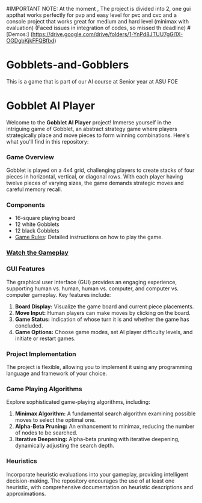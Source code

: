 #IMPORTANT NOTE:
At the moment , The project is divided into 2, one gui appthat works perfectly for pvp and easy level for pvc and cvc  and a console project that works great for medium and hard level (minimax with evaluation)
(Faced issues in integration of codes, so missed th deadline)
#[Demos:] (https://drive.google.com/drive/folders/1-YnPd8JTUU7gGl1X-OGDgbKjkFFQBfbd)
# Gobblets-and-Gobblers
This is a game that is part of our AI course at Senior year at ASU FOE 
# Gobblet AI Player

Welcome to the **Gobblet AI Player** project! Immerse yourself in the intriguing game of Gobblet, an abstract strategy game where players strategically place and move pieces to form winning combinations. Here's what you'll find in this repository:

### Game Overview
Gobblet is played on a 4x4 grid, challenging players to create stacks of four pieces in horizontal, vertical, or diagonal rows. With each player having twelve pieces of varying sizes, the game demands strategic moves and careful memory recall.

### Components
- 16-square playing board
- 12 white Gobblets
- 12 black Gobblets
- [Game Rules](https://www.boardspace.net/gobblet/english/gobblet_rules.pdf): Detailed instructions on how to play the game.

### [Watch the Gameplay](https://www.youtube.com/watch?v=aSaAjQY8_b0)

### GUI Features
The graphical user interface (GUI) provides an engaging experience, supporting human vs. human, human vs. computer, and computer vs. computer gameplay. Key features include:
1. **Board Display:** Visualize the game board and current piece placements.
2. **Move Input:** Human players can make moves by clicking on the board.
3. **Game Status:** Indication of whose turn it is and whether the game has concluded.
4. **Game Options:** Choose game modes, set AI player difficulty levels, and initiate or restart games.

### Project Implementation
The project is flexible, allowing you to implement it using any programming language and framework of your choice.

### Game Playing Algorithms
Explore sophisticated game-playing algorithms, including:
1. **Minimax Algorithm:** A fundamental search algorithm examining possible moves to select the optimal one.
2. **Alpha-Beta Pruning:** An enhancement to minimax, reducing the number of nodes to be searched.
3. **Iterative Deepening:** Alpha-beta pruning with iterative deepening, dynamically adjusting the search depth.

### Heuristics
Incorporate heuristic evaluations into your gameplay, providing intelligent decision-making. The repository encourages the use of at least one heuristic, with comprehensive documentation on heuristic descriptions and approximations.

